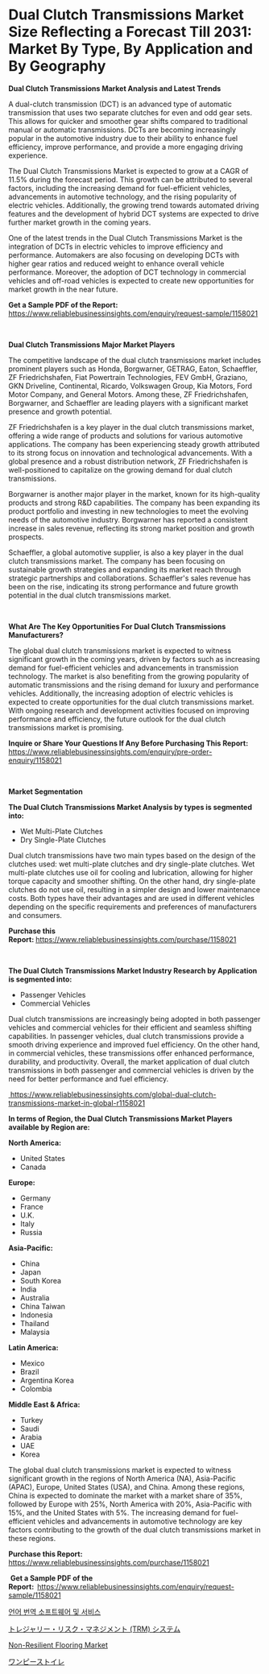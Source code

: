 <p><h1>Dual Clutch Transmissions Market Size Reflecting a Forecast Till 2031: Market By Type, By Application and By Geography</h1></p><p><strong>Dual Clutch Transmissions Market Analysis and Latest Trends</strong></p>
<p><p>A dual-clutch transmission (DCT) is an advanced type of automatic transmission that uses two separate clutches for even and odd gear sets. This allows for quicker and smoother gear shifts compared to traditional manual or automatic transmissions. DCTs are becoming increasingly popular in the automotive industry due to their ability to enhance fuel efficiency, improve performance, and provide a more engaging driving experience.</p><p>The Dual Clutch Transmissions Market is expected to grow at a CAGR of 11.5% during the forecast period. This growth can be attributed to several factors, including the increasing demand for fuel-efficient vehicles, advancements in automotive technology, and the rising popularity of electric vehicles. Additionally, the growing trend towards automated driving features and the development of hybrid DCT systems are expected to drive further market growth in the coming years.</p><p>One of the latest trends in the Dual Clutch Transmissions Market is the integration of DCTs in electric vehicles to improve efficiency and performance. Automakers are also focusing on developing DCTs with higher gear ratios and reduced weight to enhance overall vehicle performance. Moreover, the adoption of DCT technology in commercial vehicles and off-road vehicles is expected to create new opportunities for market growth in the near future.</p></p>
<p><strong>Get a Sample PDF of the Report:&nbsp;</strong> <a href="https://www.reliablebusinessinsights.com/enquiry/request-sample/1158021">https://www.reliablebusinessinsights.com/enquiry/request-sample/1158021</a></p>
<p>&nbsp;</p>
<p><strong>Dual Clutch Transmissions Major Market Players</strong></p>
<p><p>The competitive landscape of the dual clutch transmissions market includes prominent players such as Honda, Borgwarner, GETRAG, Eaton, Schaeffler, ZF Friedrichshafen, Fiat Powertrain Technologies, FEV GmbH, Graziano, GKN Driveline, Continental, Ricardo, Volkswagen Group, Kia Motors, Ford Motor Company, and General Motors. Among these, ZF Friedrichshafen, Borgwarner, and Schaeffler are leading players with a significant market presence and growth potential.</p><p>ZF Friedrichshafen is a key player in the dual clutch transmissions market, offering a wide range of products and solutions for various automotive applications. The company has been experiencing steady growth attributed to its strong focus on innovation and technological advancements. With a global presence and a robust distribution network, ZF Friedrichshafen is well-positioned to capitalize on the growing demand for dual clutch transmissions.</p><p>Borgwarner is another major player in the market, known for its high-quality products and strong R&D capabilities. The company has been expanding its product portfolio and investing in new technologies to meet the evolving needs of the automotive industry. Borgwarner has reported a consistent increase in sales revenue, reflecting its strong market position and growth prospects.</p><p>Schaeffler, a global automotive supplier, is also a key player in the dual clutch transmissions market. The company has been focusing on sustainable growth strategies and expanding its market reach through strategic partnerships and collaborations. Schaeffler's sales revenue has been on the rise, indicating its strong performance and future growth potential in the dual clutch transmissions market.</p></p>
<p>&nbsp;</p>
<p><strong>What Are The Key Opportunities For Dual Clutch Transmissions Manufacturers?</strong></p>
<p><p>The global dual clutch transmissions market is expected to witness significant growth in the coming years, driven by factors such as increasing demand for fuel-efficient vehicles and advancements in transmission technology. The market is also benefiting from the growing popularity of automatic transmissions and the rising demand for luxury and performance vehicles. Additionally, the increasing adoption of electric vehicles is expected to create opportunities for the dual clutch transmissions market. With ongoing research and development activities focused on improving performance and efficiency, the future outlook for the dual clutch transmissions market is promising.</p></p>
<p><strong>Inquire or Share Your Questions If Any Before Purchasing This Report:</strong> <a href="https://www.reliablebusinessinsights.com/enquiry/pre-order-enquiry/1158021">https://www.reliablebusinessinsights.com/enquiry/pre-order-enquiry/1158021</a></p>
<p>&nbsp;</p>
<p><strong>Market Segmentation</strong></p>
<p><strong>The Dual Clutch Transmissions Market Analysis by types is segmented into:</strong></p>
<p><ul><li>Wet Multi-Plate Clutches</li><li>Dry Single-Plate Clutches</li></ul></p>
<p><p>Dual clutch transmissions have two main types based on the design of the clutches used: wet multi-plate clutches and dry single-plate clutches. Wet multi-plate clutches use oil for cooling and lubrication, allowing for higher torque capacity and smoother shifting. On the other hand, dry single-plate clutches do not use oil, resulting in a simpler design and lower maintenance costs. Both types have their advantages and are used in different vehicles depending on the specific requirements and preferences of manufacturers and consumers.</p></p>
<p><strong>Purchase this Report:&nbsp;</strong><a href="https://www.reliablebusinessinsights.com/purchase/1158021">https://www.reliablebusinessinsights.com/purchase/1158021</a></p>
<p>&nbsp;</p>
<p><strong>The Dual Clutch Transmissions Market Industry Research by Application is segmented into:</strong></p>
<p><ul><li>Passenger Vehicles</li><li>Commercial Vehicles</li></ul></p>
<p><p>Dual clutch transmissions are increasingly being adopted in both passenger vehicles and commercial vehicles for their efficient and seamless shifting capabilities. In passenger vehicles, dual clutch transmissions provide a smooth driving experience and improved fuel efficiency. On the other hand, in commercial vehicles, these transmissions offer enhanced performance, durability, and productivity. Overall, the market application of dual clutch transmissions in both passenger and commercial vehicles is driven by the need for better performance and fuel efficiency.</p></p>
<p><a href="https://www.reliablebusinessinsights.com/global-dual-clutch-transmissions-market-in-global-r1158021">&nbsp;https://www.reliablebusinessinsights.com/global-dual-clutch-transmissions-market-in-global-r1158021</a></p>
<p><strong>In terms of Region, the Dual Clutch Transmissions Market Players available by Region are:</strong></p>
<p>
    <p> <strong> North America: </strong>
        <ul>
            <li>United States</li>
            <li>Canada</li>
        </ul>
        </p> 
    <p> <strong> Europe: </strong>
        <ul>
            <li>Germany</li>
            <li>France</li>
            <li>U.K.</li>
            <li>Italy</li>
            <li>Russia</li>
        </ul>
        </p> 
    <p> <strong> Asia-Pacific: </strong>
        <ul>
            <li>China</li>
            <li>Japan</li>
            <li>South Korea</li>
            <li>India</li>
            <li>Australia</li>
            <li>China Taiwan</li>
            <li>Indonesia</li>
            <li>Thailand</li>
            <li>Malaysia</li>
        </ul>
        </p> 
    <p> <strong> Latin America: </strong>
        <ul>
            <li>Mexico</li>
            <li>Brazil</li>
            <li>Argentina Korea</li>
            <li>Colombia</li>
        </ul>
        </p> 
    <p> <strong> Middle East & Africa: </strong>
        <ul>
            <li>Turkey</li>
            <li>Saudi</li>
            <li>Arabia</li>
            <li>UAE</li>
            <li>Korea</li>
        </ul>
    </p>
    </p>
<p><p>The global dual clutch transmissions market is expected to witness significant growth in the regions of North America (NA), Asia-Pacific (APAC), Europe, United States (USA), and China. Among these regions, China is expected to dominate the market with a market share of 35%, followed by Europe with 25%, North America with 20%, Asia-Pacific with 15%, and the United States with 5%. The increasing demand for fuel-efficient vehicles and advancements in automotive technology are key factors contributing to the growth of the dual clutch transmissions market in these regions.</p></p>
<p><strong>Purchase this Report: </strong><a href="https://www.reliablebusinessinsights.com/purchase/1158021">https://www.reliablebusinessinsights.com/purchase/1158021</a></p>
<p>&nbsp;<strong>Get a Sample PDF of the Report:&nbsp;&nbsp;</strong><a href="https://www.reliablebusinessinsights.com/enquiry/request-sample/1158021">https://www.reliablebusinessinsights.com/enquiry/request-sample/1158021</a></p>
<p><strong></strong></p>
<p><p><a href="https://medium.com/@seanturner6262/%EC%96%B8%EC%96%B4-%EB%B2%88%EC%97%AD-%EC%86%8C%ED%94%84%ED%8A%B8%EC%9B%A8%EC%96%B4-%EB%B0%8F-%EC%84%9C%EB%B9%84%EC%8A%A4-%EC%8B%9C%EC%9E%A5-%EB%B6%84%EC%84%9D-%EB%B0%8F-2024%EB%85%84%EB%B6%80%ED%84%B0-2031%EB%85%84%EA%B9%8C%EC%A7%80-%EC%98%88%EC%83%81-%EA%B7%9C%EB%AA%A8%EC%97%90-%EB%8C%80%ED%95%9C-%EC%A0%84%EB%A7%9D-5683beec70e1">언어 번역 소프트웨어 및 서비스</a></p><p><a href="https://medium.com/@jarredmertz53/%E8%B2%A1%E5%8B%99%E3%81%8A%E3%82%88%E3%81%B3%E3%83%AA%E3%82%B9%E3%82%AF%E7%AE%A1%E7%90%86-trm-%E3%82%B7%E3%82%B9%E3%83%86%E3%83%A0%E5%B8%82%E5%A0%B4%E3%81%AE%E5%88%86%E6%9E%90-%E3%82%B0%E3%83%AD%E3%83%BC%E3%83%90%E3%83%AB%E7%94%A3%E6%A5%AD%E3%81%AE%E5%B1%95%E6%9C%9B%E3%81%A8%E4%BA%88%E6%B8%AC-2024%E5%B9%B4%E3%81%8B%E3%82%892031%E5%B9%B4-641d083c3adc">トレジャリー・リスク・マネジメント (TRM) システム</a></p><p><a href="https://github.com/julyju69/Market-Research-Report-List-3/blob/main/non-resilient-flooring-market.md">Non-Resilient Flooring Market</a></p><p><a href="https://github.com/GiovaniLeannon/Market-Research-Report-List-1/blob/main/256102688313.md">ワンピーストイレ</a></p></p>